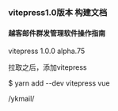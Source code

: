 ### vitepress1.0版本 构建文档

#### 越客邮件群发管理软件操作指南

vitepress 1.0.0 alpha.75

拉取之后，添加vitepress

$ yarn add --dev vitepress vue



/ykmail/
